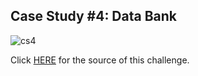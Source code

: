 ## Case Study #4: Data Bank
![cs4](https://github.com/haiilingg/-8-Week-SQL-Challenge/assets/130296433/76e0c1d8-8cba-43e2-94b3-64b3eea893f8)

Click [HERE](https://8weeksqlchallenge.com/case-study-4/) for the source of this challenge.
